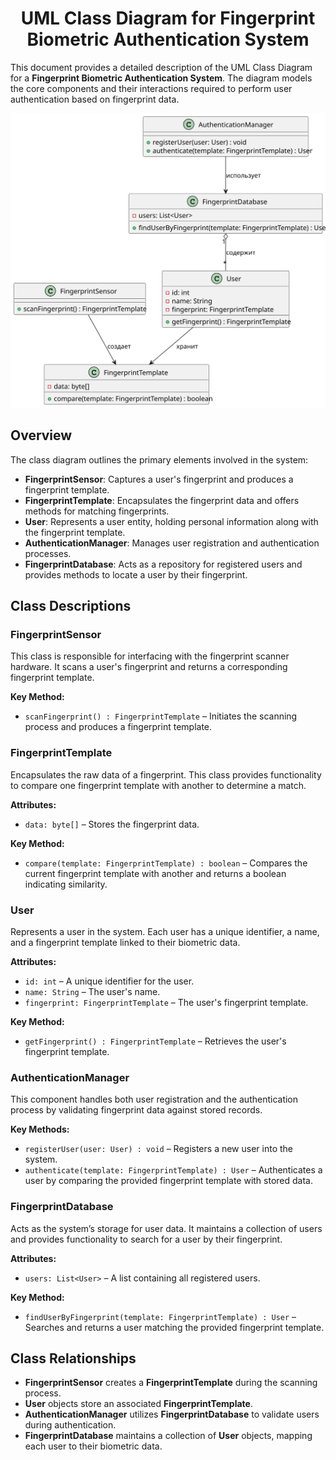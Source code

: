 <div id="header" align="center">
  <h1>UML Class Diagram for Fingerprint Biometric Authentication System</h1>
</div>

This document provides a detailed description of the UML Class Diagram for a **Fingerprint Biometric Authentication System**. The diagram models the core components and their interactions required to perform user authentication based on fingerprint data.

![Class diagram](Lab_1\Class_Diagram.svg)

## Overview

The class diagram outlines the primary elements involved in the system:
- **FingerprintSensor**: Captures a user's fingerprint and produces a fingerprint template.
- **FingerprintTemplate**: Encapsulates the fingerprint data and offers methods for matching fingerprints.
- **User**: Represents a user entity, holding personal information along with the fingerprint template.
- **AuthenticationManager**: Manages user registration and authentication processes.
- **FingerprintDatabase**: Acts as a repository for registered users and provides methods to locate a user by their fingerprint.

##  Class Descriptions

### FingerprintSensor

This class is responsible for interfacing with the fingerprint scanner hardware. It scans a user's fingerprint and returns a corresponding fingerprint template.

**Key Method:**
- `scanFingerprint() : FingerprintTemplate` – Initiates the scanning process and produces a fingerprint template.

### FingerprintTemplate

Encapsulates the raw data of a fingerprint. This class provides functionality to compare one fingerprint template with another to determine a match.

**Attributes:**
- `data: byte[]` – Stores the fingerprint data.

**Key Method:**
- `compare(template: FingerprintTemplate) : boolean` – Compares the current fingerprint template with another and returns a boolean indicating similarity.

### User

Represents a user in the system. Each user has a unique identifier, a name, and a fingerprint template linked to their biometric data.

**Attributes:**
- `id: int` – A unique identifier for the user.
- `name: String` – The user's name.
- `fingerprint: FingerprintTemplate` – The user's fingerprint template.

**Key Method:**
- `getFingerprint() : FingerprintTemplate` – Retrieves the user's fingerprint template.

### AuthenticationManager

This component handles both user registration and the authentication process by validating fingerprint data against stored records.

**Key Methods:**
- `registerUser(user: User) : void` – Registers a new user into the system.
- `authenticate(template: FingerprintTemplate) : User` – Authenticates a user by comparing the provided fingerprint template with stored data.

### FingerprintDatabase

Acts as the system’s storage for user data. It maintains a collection of users and provides functionality to search for a user by their fingerprint.

**Attributes:**
- `users: List<User>` – A list containing all registered users.

**Key Method:**
- `findUserByFingerprint(template: FingerprintTemplate) : User` – Searches and returns a user matching the provided fingerprint template.

## Class Relationships

- **FingerprintSensor** creates a **FingerprintTemplate** during the scanning process.
- **User** objects store an associated **FingerprintTemplate**.
- **AuthenticationManager** utilizes **FingerprintDatabase** to validate users during authentication.
- **FingerprintDatabase** maintains a collection of **User** objects, mapping each user to their biometric data.
